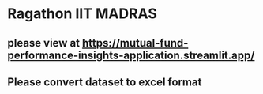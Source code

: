 # Ragathon IIT MADRAS

## please view at https://mutual-fund-performance-insights-application.streamlit.app/
## Please convert dataset to excel format
